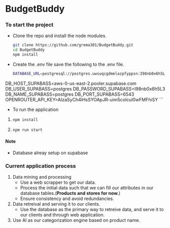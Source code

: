 # BudgetBuddy


### To start the project
 - Clone the repo and install the node modules.
    ```bash
    git clone https://github.com/grema301/BudgetBuddy.git
    cd BudgetBuddy 
    npm install
    ```
 -  Create the .env file save the following to the .env file.
    ```bash
    DATABASE_URL=postgresql://postgres.uwsuqcgdmelazpfyppsn:I98nb0x6h5L3@aws-0-us-east-2.pooler.supabase.com:6543/postgres
   DB_HOST_SUPABASS=aws-0-us-east-2.pooler.supabase.com
   DB_USER_SUPABASS=postgres
   DB_PASSWORD_SUPABASS=I98nb0x6h5L3
   DB_NAME_SUPABASS=postgres
   DB_PORT_SUPABASS=6543
   OPENROUTER_API_KEY=AIzaSyCh4iHsSYOApJR-uim5colcul0wFMFhiSY
    ```
 - To run the application 
1.  
   ```bash
   npm install
   ```
2.  
   ```bash
   npm run start
   ```
#### Note
 - Database alreay setup on supabase


### Current application process
1.  Data mining and processing
    - Use a web scrapper to get our data.
    - Process the initial data such that we can fill our attributes in our database tables.(<strong>Products and stores for now.</strong>)
    - Ensure consistency and avoid redundancies.
2. Data retreival and serving it to our clients.
   -  Use the database as the primary way to retreive data, and serve it to our clients and through web application.
3. Use AI as our categorization engine based on product name.

  
